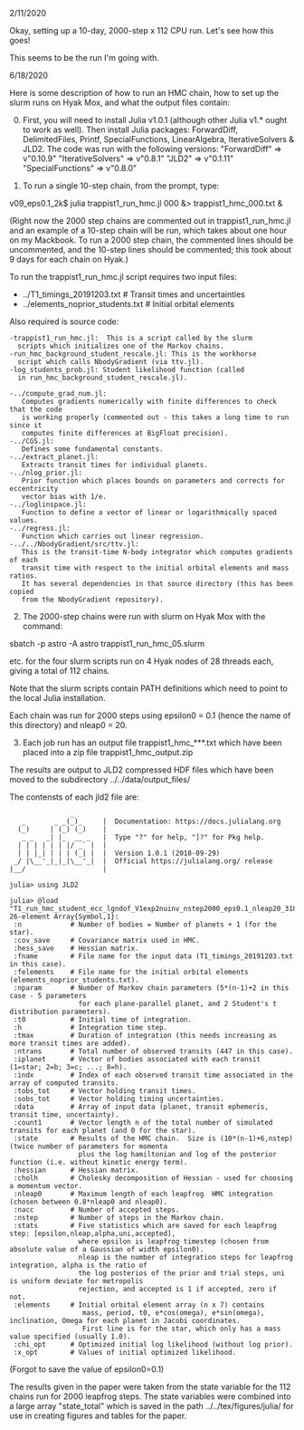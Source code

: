 
2/11/2020

Okay, setting up a 10-day, 2000-step x 112 CPU
run.  Let's see how this goes!

This seems to be the run I'm going with.

6/18/2020

Here is some description of how to run an HMC chain, how to set up the slurm 
  runs on Hyak Mox, and what the output files contain:

0. First, you will need to install Julia v1.0.1 (although other Julia v1.*
  ought to work as well).  Then install Julia packages: ForwardDiff,
  DelimitedFiles, Printf, SpecialFunctions, LinearAlgebra, IterativeSolvers
  & JLD2.  The code was run with the following versions:
    "ForwardDiff"         => v"0.10.9"
    "IterativeSolvers"    => v"0.8.1"
    "JLD2"                => v"0.1.11"
    "SpecialFunctions"    => v"0.8.0"

1. To run a single 10-step chain, from the prompt, type:

  v09_eps0.1_2k$ julia trappist1_run_hmc.jl 000 &> trappist1_hmc_000.txt &
  
  (Right now the 2000 step chains are commented out in trappist1_run_hmc.jl
  and an example of a 10-step chain will be run, which takes about one hour
  on my Mackbook.  To run a 2000 step chain, the commented lines should be 
  uncommented, and the 10-step lines should be commented; this took about
  9 days for each chain on Hyak.)
   
  To run the trappist1_run_hmc.jl script requires two input files:
  
  - ../T1_timings_20191203.txt        # Transit times and uncertainties
  - ../elements_noprior_students.txt  # Initial orbital elements
  
  Also required is source code:
  
    -trappist1_run_hmc.jl:  This is a script called by the slurm
      scripts which initializes one of the Markov chains.
    -run_hmc_background_student_rescale.jl: This is the workhorse
      script which calls NbodyGradient (via ttv.jl).
    -log_students_prob.jl: Student likelihood function (called
      in run_hmc_background_student_rescale.jl).
    
    -../compute_grad_num.jl:  
       Computes gradients numerically with finite differences to check that the code 
       is working properly (commented out - this takes a long time to run since it 
       computes finite differences at BigFloat precision).
    -../CGS.jl: 
       Defines some fundamental constants.
    -../extract_planet.jl: 
       Extracts transit times for individual planets.
    -../nlog_prior.jl:  
       Prior function which places bounds on parameters and corrects for eccentricity 
       vector bias with 1/e.
    -../loglinspace.jl: 
       Function to define a vector of linear or logarithmically spaced values.
    -../regress.jl:  
       Function which carries out linear regression.
    -../../NbodyGradient/src/ttv.jl:  
       This is the transit-time N-body integrator which computes gradients of each 
       transit time with respect to the initial orbital elements and mass ratios.
       It has several dependencies in that source directory (this has been copied
       from the NbodyGradient repository).

2. The 2000-step chains were run with slurm on Hyak Mox with the command:

  sbatch -p astro -A astro trappist1_run_hmc_05.slurm
  
  etc. for the four slurm scripts run on 4 Hyak nodes
  of 28 threads each, giving a total of 112 chains.  
  
  Note that the slurm scripts contain PATH definitions which need
  to point to the local Julia installation.
  
  Each chain was run for 2000 steps using epsilon0 = 0.1 (hence the name of this directory)
  and nleap0 = 20.
  
3. Each job run has an output file trappist1_hmc_***.txt
  which have been placed into a zip file trappist1_hmc_output.zip
  
  The results are output to JLD2 compressed HDF files
  which have been moved to the subdirectory ../../data/output_files/

The contensts of each jld2 file are:
```Hyak$ julia
               _
   _       _ _(_)_     |  Documentation: https://docs.julialang.org
  (_)     | (_) (_)    |
   _ _   _| |_  __ _   |  Type "?" for help, "]?" for Pkg help.
  | | | | | | |/ _` |  |
  | | |_| | | | (_| |  |  Version 1.0.1 (2018-09-29)
 _/ |\__'_|_|_|\__'_|  |  Official https://julialang.org/ release
|__/                   |

julia> using JLD2

julia> @load "T1_run_hmc_student_ecc_lgndof_V1exp2nuinv_nstep2000_eps0.1_nleap20_318.jld2"
26-element Array{Symbol,1}:
 :n            # Number of bodies = Number of planets + 1 (for the star).
 :cov_save     # Covariance matrix used in HMC.
 :hess_save    # Hessian matrix.
 :fname        # File name for the input data (T1_timings_20191203.txt  in this case).
 :felements    # File name for the initial orbital elements (elements_noprior_students.txt).
 :nparam       # Number of Markov chain parameters (5*(n-1)+2 in this case - 5 parameters
                 for each plane-parallel planet, and 2 Student's t distribution parameters).
 :t0           # Initial time of integration.
 :h            # Integration time step.
 :tmax         # Duration of integration (this needs increasing as more transit times are added).
 :ntrans       # Total number of observed transits (447 in this case).
 :iplanet      # Vector of bodies associated with each transit (1=star; 2=b; 3=c; ...; 8=h).
 :indx         # Index of each observed transit time associated in the array of computed transits.
 :tobs_tot     # Vector holding transit times.
 :sobs_tot     # Vector holding timing uncertainties.
 :data         # Array of input data (planet, transit ephemeris, transit time, uncertainty).
 :count1       # Vector length n of the total number of simulated transits for each planet (and 0 for the star).
 :state        # Results of the HMC chain.  Size is (10*(n-1)+6,nstep) (twice number of parameters for momenta
                 plus the log hamiltonian and log of the posterior function (i.e. without kinetic energy term).
 :hessian      # Hessian matrix.
 :cholh        # Cholesky decomposition of Hessian - used for choosing a momentum vector.
 :nleap0       # Maximum length of each leapfrog  HMC integration (chosen between 0.8*nleap0 and nleap0).
 :nacc         # Number of accepted steps.
 :nstep        # Number of steps in the Markov chain.
 :stats        # Five statistics which are saved for each leapfrog step: [epsilon,nleap,alpha,uni,accepted],
                 where epsilon is leapfrog timestep (chosen from absolute value of a Gaussian of width epsilon0).
                 nleap is the number of integration steps for leapfrog integration, alpha is the ratio of
                 the log posterios of the prior and trial steps, uni is uniform deviate for metropolis
                 rejection, and accepted is 1 if accepted, zero if not.
 :elements     # Initial orbital element array (n x 7) contains
                  mass, period, t0, e*cos(omega), e*sin(omega), inclination, Omega for each planet in Jacobi coordinates.
                  First line is for the star, which only has a mass value specified (usually 1.0).
 :chi_opt      # Optimized initial log likelihood (without log prior).
 :x_opt        # Values of initial optimized likelihood.
```
(Forgot to save the value of epsilon0=0.1)

The results given in the paper were taken from the state variable for the
112 chains run for 2000 leapfrog steps.  The state variables were combined
into a large array "state_total" which is saved in the path ../../tex/figures/julia/
for use in creating figures and tables for the paper.
